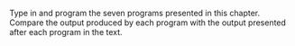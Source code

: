 Type in and program the seven programs presented in this chapter. Compare the output produced by each program with the output presented after each program in the text.

